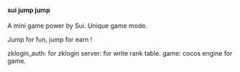 #### sui jump jump 

A mini game power by Sui.
Unique game mode.

Jump for fun, jump for earn !


zklogin_auth: for zklogin
server: for write rank table.
game: cocos engine for game.
